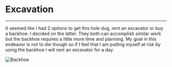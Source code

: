 # Excavation
----

It seemed like I had 2 options to get this hole dug, rent an excavator or buy a backhoe. I decided on the latter. They both can accomplish similar work but the backhoe requires a little more time and planning. My goal in this endeavor is not to die though so if I feel that I am putting myself at risk by using the backhoe I will rent an excavator for a day.  

![Backhoe](../images/backhoe.png)
